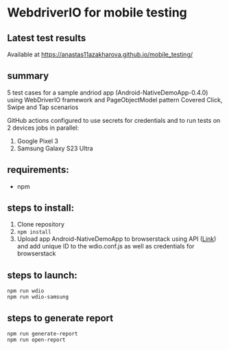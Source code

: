 # WebdriverIO for mobile testing

## Latest test results
Available at https://anastas11azakharova.github.io/mobile_testing/ 

## summary
5 test cases for a sample andriod app (Android-NativeDemoApp-0.4.0) using WebDriverIO framework and PageObjectModel pattern
Covered Click, Swipe and Tap scenarios

GitHub actions configured to use secrets for credentials and to run tests on 2 devices jobs in parallel:
1. Google Pixel 3
2. Samsung Galaxy S23 Ultra

## requirements:
- npm

## steps to install:
1. Clone repository
2. ``` npm install ```
3. Upload app Android-NativeDemoApp to browserstack using API ([Link](https://www.browserstack.com/docs/app-automate/api-reference/appium/apps#upload-an-app)) and add unique ID to the wdio.conf.js as well as credentials for browserstack

## steps to launch:
```
npm run wdio
npm run wdio-samsung
```

## steps to generate report
```
npm run generate-report
npm run open-report
```
